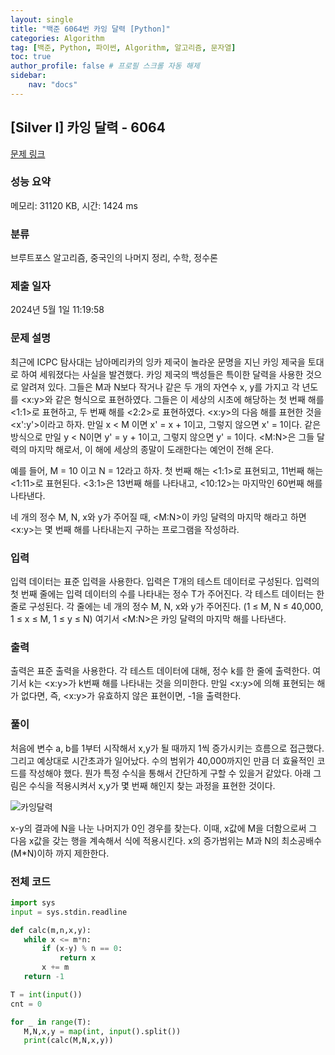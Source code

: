 ```yaml
---
layout: single
title: "백준 6064번 카잉 달력 [Python]"
categories: Algorithm
tag: [백준, Python, 파이썬, Algorithm, 알고리즘, 문자열]
toc: true
author_profile: false # 프로필 스크롤 자동 해제
sidebar:
    nav: "docs"
---
```

## [Silver I] 카잉 달력 - 6064 

[문제 링크](https://www.acmicpc.net/problem/6064) 

### 성능 요약

메모리: 31120 KB, 시간: 1424 ms

### 분류

브루트포스 알고리즘, 중국인의 나머지 정리, 수학, 정수론

### 제출 일자

2024년 5월 1일 11:19:58

### 문제 설명

<p>최근에 ICPC 탐사대는 남아메리카의 잉카 제국이 놀라운 문명을 지닌 카잉 제국을 토대로 하여 세워졌다는 사실을 발견했다. 카잉 제국의 백성들은 특이한 달력을 사용한 것으로 알려져 있다. 그들은 M과 N보다 작거나 같은 두 개의 자연수 x, y를 가지고 각 년도를 &lt;x:y&gt;와 같은 형식으로 표현하였다. 그들은 이 세상의 시초에 해당하는 첫 번째 해를 &lt;1:1&gt;로 표현하고, 두 번째 해를 &lt;2:2&gt;로 표현하였다. &lt;x:y&gt;의 다음 해를 표현한 것을 &lt;x':y'&gt;이라고 하자. 만일 x < M 이면 x' = x + 1이고, 그렇지 않으면 x' = 1이다. 같은 방식으로 만일 y < N이면 y' = y + 1이고, 그렇지 않으면 y' = 1이다. &lt;M:N&gt;은 그들 달력의 마지막 해로서, 이 해에 세상의 종말이 도래한다는 예언이 전해 온다.</p>

<p>예를 들어, M = 10 이고 N = 12라고 하자. 첫 번째 해는 &lt;1:1&gt;로 표현되고, 11번째 해는 &lt;1:11&gt;로 표현된다. &lt;3:1&gt;은 13번째 해를 나타내고, &lt;10:12&gt;는 마지막인 60번째 해를 나타낸다.</p>

<p>네 개의 정수 M, N, x와 y가 주어질 때, &lt;M:N&gt;이 카잉 달력의 마지막 해라고 하면 &lt;x:y&gt;는 몇 번째 해를 나타내는지 구하는 프로그램을 작성하라.</p>

### 입력 

 <p>입력 데이터는 표준 입력을 사용한다. 입력은 T개의 테스트 데이터로 구성된다. 입력의 첫 번째 줄에는 입력 데이터의 수를 나타내는 정수 T가 주어진다. 각 테스트 데이터는 한 줄로 구성된다. 각 줄에는 네 개의 정수 M, N, x와 y가 주어진다. (1 ≤ M, N ≤ 40,000, 1 ≤ x ≤ M, 1 ≤ y ≤ N) 여기서 &lt;M:N&gt;은 카잉 달력의 마지막 해를 나타낸다.</p>

### 출력 

 <p>출력은 표준 출력을 사용한다. 각 테스트 데이터에 대해, 정수 k를 한 줄에 출력한다. 여기서 k는 &lt;x:y&gt;가 k번째 해를 나타내는 것을 의미한다. 만일 &lt;x:y&gt;에 의해 표현되는 해가 없다면, 즉, &lt;x:y&gt;가 유효하지 않은 표현이면, -1을 출력한다.</p>

### 풀이

 <p>처음에 변수 a, b를 1부터 시작해서 x,y가 될 때까지 1씩 증가시키는 흐름으로 접근했다. 그리고 예상대로 시간초과가 일어났다. 수의 범위가 40,000까지인 만큼 더 효율적인 코드를 작성해야 했다. 뭔가 특정 수식을 통해서 간단하게 구할 수 있을거 같았다. 아래 그림은 수식을 적용시켜서 x,y가 몇 번째 해인지 찾는 과정을 표현한 것이다.</p>

 ![카잉달력](https://github.com/tmdwns29/Baekjun-Algorithm/assets/40661651/f7b32315-1445-4cb1-9fb1-a6e794f6c8c4)
<p>x-y의 결과에 N을 나눈 나머지가 0인 경우를 찾는다. 이때, x값에 M을 더함으로써 그 다음 x값을 갖는 행을 계속해서 식에 적용시킨다. x의 증가범위는 M과 N의 최소공배수(M*N)이하 까지 제한한다.</p>

### 전체 코드

 ~~~python
 import sys
 input = sys.stdin.readline

 def calc(m,n,x,y):
    while x <= m*n:
        if (x-y) % n == 0:
            return x
        x += m
    return -1

 T = int(input())
 cnt = 0

 for _ in range(T):
    M,N,x,y = map(int, input().split())
    print(calc(M,N,x,y))
 ~~~